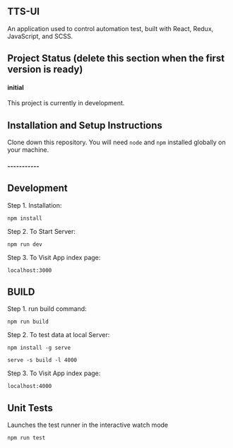 ## TTS-UI

An application used to control automation test, built with React, Redux, JavaScript, and SCSS.

## Project Status (delete this section when the first version is ready)

#### initial

This project is currently in development.

## Installation and Setup Instructions

Clone down this repository. You will need `node` and `npm` installed globally on your machine.

#### -----------

## Development

Step 1. Installation:

`npm install`

Step 2. To Start Server:

`npm run dev`

Step 3. To Visit App index page:

`localhost:3000`

## BUILD

Step 1. run build command:

`npm run build`

Step 2. To test data at local Server:

`npm install -g serve`

`serve -s build -l 4000`

Step 3. To Visit App index page:

`localhost:4000`

## Unit Tests

Launches the test runner in the interactive watch mode

`npm run test`
